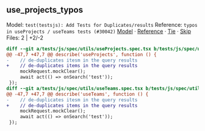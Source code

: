 ## use_projects_typos
Model: `test(testsjs): Add Tests for Duplicates/results`
Reference: `typos in useProjects / useTeams tests (#30042)`
[Model](https://script.google.com/macros/s/AKfycbwr_vEK2da4tzmnJy-LHrKdu90GrZlfblXpNmwskDrR3w4BxMHWEJxRIqw9VPyPSgCz/exec?id=use_projects_typos&choice=model) · [Reference](https://script.google.com/macros/s/AKfycbwr_vEK2da4tzmnJy-LHrKdu90GrZlfblXpNmwskDrR3w4BxMHWEJxRIqw9VPyPSgCz/exec?id=use_projects_typos&choice=reference) · [Tie](https://script.google.com/macros/s/AKfycbwr_vEK2da4tzmnJy-LHrKdu90GrZlfblXpNmwskDrR3w4BxMHWEJxRIqw9VPyPSgCz/exec?id=use_projects_typos&choice=tie) · [Skip](https://script.google.com/macros/s/AKfycbwr_vEK2da4tzmnJy-LHrKdu90GrZlfblXpNmwskDrR3w4BxMHWEJxRIqw9VPyPSgCz/exec?id=use_projects_typos&choice=skip)
Files: 2 | +2/-2

```diff
diff --git a/tests/js/spec/utils/useProjects.spec.tsx b/tests/js/spec/utils/useProjects.spec.tsx
@@ -47,7 +47,7 @@ describe('useProjects', function () {
-    // de-duplicates itesm in the query results
+    // de-duplicates items in the query results
     mockRequest.mockClear();
     await act(() => onSearch('test'));
 });
diff --git a/tests/js/spec/utils/useTeams.spec.tsx b/tests/js/spec/utils/useTeams.spec.tsx
@@ -47,7 +47,7 @@ describe('useTeams', function () {
-    // de-duplicates itesm in the query results
+    // de-duplicates items in the query results
     mockRequest.mockClear();
     await act(() => onSearch('test'));
 });
```